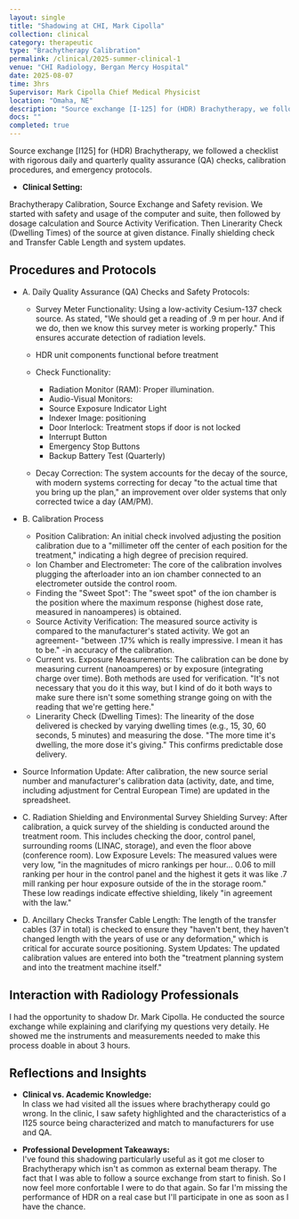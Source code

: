```yaml
---
layout: single
title: "Shadowing at CHI, Mark Cipolla"
collection: clinical
category: therapeutic
type: "Brachytherapy Calibration"
permalink: /clinical/2025-summer-clinical-1
venue: "CHI Radiology, Bergan Mercy Hospital"
date: 2025-08-07
time: 3hrs
Supervisor: Mark Cipolla Chief Medical Physicist
location: "Omaha, NE"
description: "Source exchange [I-125] for (HDR) Brachytherapy, we followed a checklist with rigorous daily and quarterly quality assurance (QA) checks, calibration procedures, and emergency protocols."
docs: ""
completed: true
---
```


Source exchange [I125] for (HDR) Brachytherapy, we followed a checklist with rigorous daily and quarterly quality assurance (QA) checks, calibration procedures, and emergency protocols.

- **Clinical Setting:**  

Brachytherapy Calibration, Source Exchange and Safety revision.
We started with safety and usage of the computer and suite, then followed by dosage calculation and Source Activity Verification. Then Linerarity Check (Dwelling Times) of the source at given distance. Finally shielding check and Transfer Cable Length and system updates.

## Procedures and Protocols

- A. Daily Quality Assurance (QA) Checks and Safety Protocols:

	- Survey Meter Functionality: Using a low-activity Cesium-137 check source. As stated, "We should get a reading of .9 m per hour. And if we do, then we know this survey meter is working properly." This ensures accurate detection of radiation levels.
	- HDR unit components functional before treatment
	
	- Check Functionality:
		- Radiation Monitor (RAM): Proper illumination.
		- Audio-Visual Monitors: 
		- Source Exposure Indicator Light 
		- Indexer Image: positioning
		- Door Interlock: Treatment stops if door is not locked
		- Interrupt Button
		- Emergency Stop Buttons
		- Backup Battery Test (Quarterly)

	- Decay Correction: The system accounts for the decay of the source, with modern systems correcting for decay "to the actual time that you bring up the plan," an improvement over older systems that only corrected twice a day (AM/PM).


- B. Calibration Process
	- Position Calibration: An initial check involved adjusting the position calibration due to a "millimeter off the center of each position for the treatment," indicating a high degree of precision required.
	- Ion Chamber and Electrometer: The core of the calibration involves plugging the afterloader into an ion chamber connected to an electrometer outside the control room.
	- Finding the "Sweet Spot": The "sweet spot" of the ion chamber is the position where the maximum response (highest dose rate, measured in nanoamperes) is obtained. 
	- Source Activity Verification: The measured source activity is compared to the manufacturer's stated activity. We got an agreement- "between .17% which is really impressive. I mean it has to be." -in accuracy of the calibration.
	- Current vs. Exposure Measurements: The calibration can be done by measuring current (nanoamperes) or by exposure (integrating charge over time). Both methods are used for verification. "It's not necessary that you do it this way, but I kind of do it both ways to make sure there isn't some something strange going on with the reading that we're getting here."
	- Linerarity Check (Dwelling Times): The linearity of the dose delivered is checked by varying dwelling times (e.g., 15, 30, 60 seconds, 5 minutes) and measuring the dose. "The more time it's dwelling, the more dose it's giving." This confirms predictable dose delivery.
- Source Information Update: After calibration, the new source serial number and manufacturer's calibration data (activity, date, and time, including adjustment for Central European Time) are updated in the spreadsheet.

- C. Radiation Shielding and Environmental Survey
Shielding Survey: After calibration, a quick survey of the shielding is conducted around the treatment room. This includes checking the door, control panel, surrounding rooms (LINAC, storage), and even the floor above (conference room).
Low Exposure Levels: The measured values were very low, "in the magnitudes of micro rankings per hour... 0.06 to mill ranking per hour in the control panel and the highest it gets it was like .7 mill ranking per hour exposure outside of the in the storage room." These low readings indicate effective shielding, likely "in agreement with the law."

- D. Ancillary Checks
Transfer Cable Length: The length of the transfer cables (37 in total) is checked to ensure they "haven't bent, they haven't changed length with the years of use or any deformation," which is critical for accurate source positioning.
System Updates: The updated calibration values are entered into both the "treatment planning system and into the treatment machine itself."


## Interaction with Radiology Professionals

I had the opportunity to shadow Dr. Mark Cipolla. He conducted the source exchange while explaining and clarifying my questions very detaily. He showed me the instruments and measurements needed to make this process doable in about 3 hours. 


## Reflections and Insights

- **Clinical vs. Academic Knowledge:**  
	In class we had visited all the issues where brachytherapy could go wrong. In the clinic, I saw safety highlighted and the characteristics of a I125 source being characterized and match to manufacturers for use and QA.

- **Professional Development Takeaways:**  
	I've found this shadowing particularly useful as it got me closer to Brachytherapy which isn't as common as external beam therapy. The fact that I was able to follow a source exchange from start to finish. So I now feel more confortable I were to do that again. So far I'm missing the performance of HDR on a real case but I'll participate in one as soon as I have the chance.
